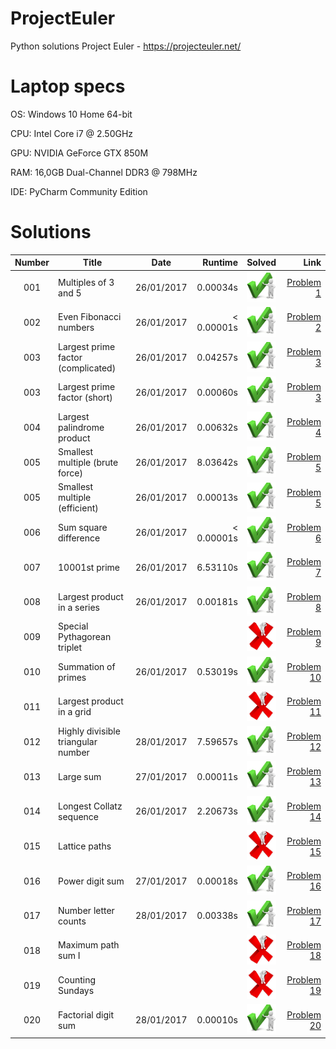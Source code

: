 # ProjectEuler
Python solutions Project Euler - https://projecteuler.net/

# Laptop specs
OS:  Windows 10 Home 64-bit

CPU: Intel Core i7 @ 2.50GHz

GPU: NVIDIA GeForce GTX 850M

RAM: 16,0GB Dual-Channel DDR3 @ 798MHz

IDE: PyCharm Community Edition

# Solutions
| Number | Title                                             | Date       | Runtime  | Solved                        | Link                                              |
|:------:|---------------------------------------------------|:----------:|---------:|:-----------------------------:|--------------------------------------------------:|
| 001    | Multiples of 3 and 5                              | 26/01/2017 |0.00034s  |![problem solved][solved]      |[Problem 1](https://projecteuler.net/problem=1)    |
| 002    | Even Fibonacci numbers                            | 26/01/2017 |< 0.00001s|![problem solved][solved]      |[Problem 2](https://projecteuler.net/problem=2)    |
| 003    | Largest prime factor (complicated)                | 26/01/2017 |0.04257s  |![problem solved][solved]      |[Problem 3](https://projecteuler.net/problem=3)    |
| 003    | Largest prime factor (short)                      | 26/01/2017 |0.00060s  |![problem solved][solved]      |[Problem 3](https://projecteuler.net/problem=3)    |
| 004    | Largest palindrome product                        | 26/01/2017 |0.00632s  |![problem solved][solved]      |[Problem 4](https://projecteuler.net/problem=4)    |
| 005    | Smallest multiple (brute force)                   | 26/01/2017 |8.03642s  |![problem solved][solved]      |[Problem 5](https://projecteuler.net/problem=5)    |
| 005    | Smallest multiple (efficient)                     | 26/01/2017 |0.00013s  |![problem solved][solved]      |[Problem 5](https://projecteuler.net/problem=5)    |
| 006    | Sum square difference                             | 26/01/2017 |< 0.00001s|![problem solved][solved]      |[Problem 6](https://projecteuler.net/problem=6)    |
| 007    | 10001st prime                                     | 26/01/2017 |6.53110s  |![problem solved][solved]      |[Problem 7](https://projecteuler.net/problem=7)    |
| 008    | Largest product in a series                       | 26/01/2017 |0.00181s  |![problem solved][solved]      |[Problem 8](https://projecteuler.net/problem=8)    |
| 009    | Special Pythagorean triplet                       |            |          |![problem not solved][unsolved]|[Problem 9](https://projecteuler.net/problem=9)    |
| 010    | Summation of primes                               | 26/01/2017 |0.53019s  |![problem solved][solved]      |[Problem 10](https://projecteuler.net/problem=10)  |
| 011    | Largest product in a grid                         |            |          |![problem not solved][unsolved]|[Problem 11](https://projecteuler.net/problem=11)  |
| 012    | Highly divisible triangular number                | 28/01/2017 |7.59657s  |![problem solved][solved]      |[Problem 12](https://projecteuler.net/problem=12)  |
| 013    | Large sum                                         | 27/01/2017 |0.00011s  |![problem solved][solved]      |[Problem 13](https://projecteuler.net/problem=13)  |
| 014    | Longest Collatz sequence                          | 26/01/2017 |2.20673s  |![problem solved][solved]      |[Problem 14](https://projecteuler.net/problem=14)  |
| 015    | Lattice paths                                     |            |          |![problem not solved][unsolved]|[Problem 15](https://projecteuler.net/problem=15)  |
| 016    | Power digit sum                                   | 27/01/2017 |0.00018s  |![problem solved][solved]      |[Problem 16](https://projecteuler.net/problem=16)  |
| 017    | Number letter counts                              | 28/01/2017 |0.00338s  |![problem solved][solved]      |[Problem 17](https://projecteuler.net/problem=17)  |
| 018    | Maximum path sum I                                |            |          |![problem not solved][unsolved]|[Problem 18](https://projecteuler.net/problem=18)  |
| 019    | Counting Sundays                                  |            |          |![problem not solved][unsolved]|[Problem 19](https://projecteuler.net/problem=19)  |
| 020    | Factorial digit sum                               | 28/01/2017 |0.00010s  |![problem solved][solved]      |[Problem 20](https://projecteuler.net/problem=20)  |

[solved]: https://raw.githubusercontent.com/MathiasSpanhove/ProjectEuler/master/img/solved.png "problem solved"
[unsolved]: https://raw.githubusercontent.com/MathiasSpanhove/ProjectEuler/master/img/unsolved.png "problem not solved"
